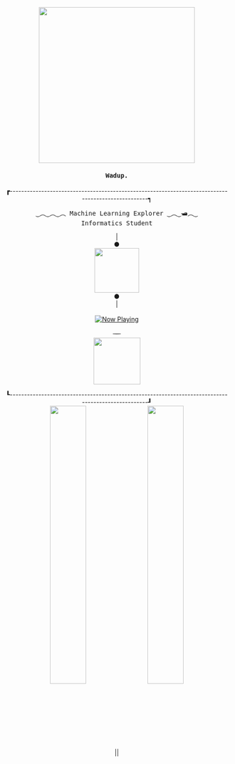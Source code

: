 <p align="center">
  <img src="https://cdn.discordapp.com/attachments/1106222232834945084/1106224845001330728/neural.gif" height="350px"/>
</p>

<h4 align="center" id="begin"><samp>Wadup.</h4>
<!-- <h4 align="center" id="begin"><samp><b><a href="">sesar</a></h4> -->

  <div align="center">
      <b>&#9487</b>---------------------------------------------------------------------------------------------------<b>&#9489</b>
  </div>

<p align="center"><samp>
‿︵‿︵‿︵ Machine Learning Explorer ‿︵‿🛥︵‿
<br>
Informatics Student
</samp></p>

<p align="center">
  | <br> <b>&#9679</b> <br>
  <img src="https://cdn.discordapp.com/attachments/1106222232834945084/1106225152141824000/eq_anim.gif" height="100px"/>
  <br>
  <b>&#9679</b>
  <br> |
  <br> <br>
  <a href="https://open.spotify.com/user/65fzra6amq5cbvz80afbae499">
    <img src="https://spotify-now-playing-gray-omega.vercel.app/api/spotify" alt="Now Playing">
  </a>
</p>
<p align="center">&#822; &#822; &#822;<br><img src="https://api.visitorbadge.io/api/VisitorHit?user=caesariodito&repo=github-visitors-badge&labelColor=%233f26a8&countColor=%23121212" width="105px"></p>
  
<div align="center">
    <b>&#9494</b>---------------------------------------------------------------------------------------------------<b>&#9498</b>
</div>
 
<div align="center">
  <a>
    <img align="center" src="https://github-readme-streak-stats.herokuapp.com/?user=caesariodito&theme=midnight-purple&hide_border=true" width="40%" /> || 
    <img align="center" src="https://github-readme-stats.vercel.app/api/top-langs/?username=caesariodito&layout=compact&theme=midnight-purple&hide_border=true&bg_color=00000000" width="40%" />
  </a>
</div>
